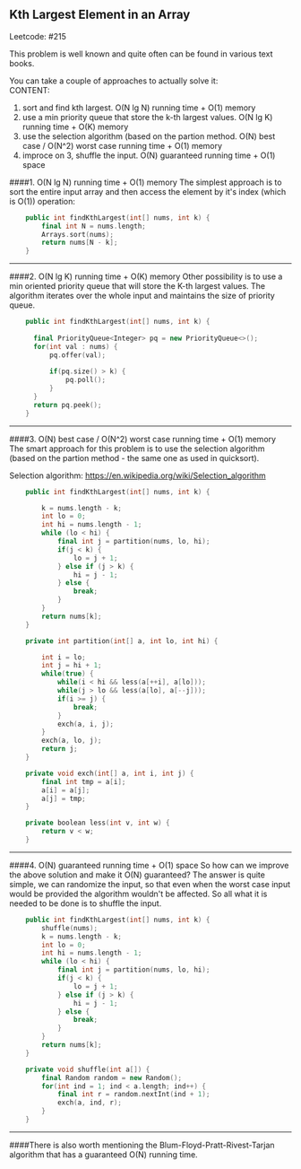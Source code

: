 ## Kth Largest Element in an Array 
Leetcode: #215  

This problem is well known and quite often can be found in various text books.

You can take a couple of approaches to actually solve it:  
CONTENT:  
  1. sort and find kth largest. O(N lg N) running time + O(1) memory
  2. use a min priority queue that store the k-th largest values. O(N lg K) running time + O(K) memory
  3. use the selection algorithm (based on the partion method. O(N) best case / O(N^2) worst case running time + O(1) memory
  4. improce on 3, shuffle the input. O(N) guaranteed running time + O(1) space  



####1. O(N lg N) running time + O(1) memory
  The simplest approach is to sort the entire input array and then access the element by it's index (which is O(1)) operation:
```c++
    public int findKthLargest(int[] nums, int k) {
        final int N = nums.length;
        Arrays.sort(nums);
        return nums[N - k];
    }
```

---
####2. O(N lg K) running time + O(K) memory
Other possibility is to use a min oriented priority queue that will store the K-th largest values. The algorithm iterates over the whole input and maintains the size of priority queue.
```c++
    public int findKthLargest(int[] nums, int k) {
  
      final PriorityQueue<Integer> pq = new PriorityQueue<>();
      for(int val : nums) {
          pq.offer(val);
  
          if(pq.size() > k) {
              pq.poll();
          }
      }
      return pq.peek();
    }
```

---
####3. O(N) best case / O(N^2) worst case running time + O(1) memory
The smart approach for this problem is to use the selection algorithm (based on the partion method - the same one as used in quicksort).

Selection algorithm: https://en.wikipedia.org/wiki/Selection_algorithm

```c++
    public int findKthLargest(int[] nums, int k) {

        k = nums.length - k;
        int lo = 0;
        int hi = nums.length - 1;
        while (lo < hi) {
            final int j = partition(nums, lo, hi);
            if(j < k) {
                lo = j + 1;
            } else if (j > k) {
                hi = j - 1;
            } else {
                break;
            }
        }
        return nums[k];
    }

    private int partition(int[] a, int lo, int hi) {

        int i = lo;
        int j = hi + 1;
        while(true) {
            while(i < hi && less(a[++i], a[lo]));
            while(j > lo && less(a[lo], a[--j]));
            if(i >= j) {
                break;
            }
            exch(a, i, j);
        }
        exch(a, lo, j);
        return j;
    }

    private void exch(int[] a, int i, int j) {
        final int tmp = a[i];
        a[i] = a[j];
        a[j] = tmp;
    }

    private boolean less(int v, int w) {
        return v < w;
    }
```
---
####4. O(N) guaranteed running time + O(1) space
So how can we improve the above solution and make it O(N) guaranteed? The answer is quite simple, we can randomize the input, so that even when the worst case input would be provided the algorithm wouldn't be affected. So all what it is needed to be done is to shuffle the input.

```c++
    public int findKthLargest(int[] nums, int k) {
        shuffle(nums);
        k = nums.length - k;
        int lo = 0;
        int hi = nums.length - 1;
        while (lo < hi) {
            final int j = partition(nums, lo, hi);
            if(j < k) {
                lo = j + 1;
            } else if (j > k) {
                hi = j - 1;
            } else {
                break;
            }
        }
        return nums[k];
    }

    private void shuffle(int a[]) {
        final Random random = new Random();
        for(int ind = 1; ind < a.length; ind++) {
            final int r = random.nextInt(ind + 1);
            exch(a, ind, r);
        }
    }
```
---
####There is also worth mentioning the Blum-Floyd-Pratt-Rivest-Tarjan algorithm that has a guaranteed O(N) running time.
